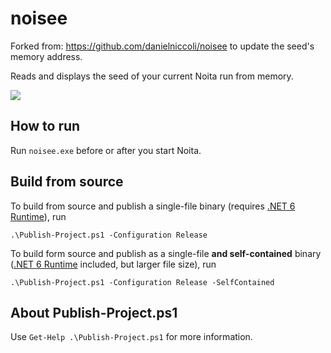 # noisee

Forked from: https://github.com/danielniccoli/noisee to update the seed's memory address.

Reads and displays the seed of your current Noita run from memory.

![](https://user-images.githubusercontent.com/2971735/170843170-f4d830f6-0bb0-401d-b927-a186f22f8407.png)

## How to run

Run `noisee.exe` before or after you start Noita.

## Build from source

To build from source and publish a single-file binary (requires [.NET 6 Runtime](https://dotnet.microsoft.com/en-us/download/dotnet/6.0/runtime)), run

```powershell-interactive
.\Publish-Project.ps1 -Configuration Release
```

To build form source and publish as a single-file **and self-contained** binary ([.NET 6 Runtime](https://dotnet.microsoft.com/en-us/download/dotnet/6.0/runtime) included, but larger file size), run

```powershell-interactive
.\Publish-Project.ps1 -Configuration Release -SelfContained
```

## About Publish-Project.ps1

Use `Get-Help .\Publish-Project.ps1` for more information.
